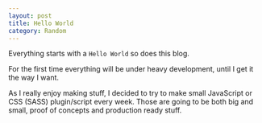 ```yaml
---
layout: post
title: Hello World
category: Random
---
```


Everything starts with a <code>Hello World</code> so does this blog.

For the first time everything will be under heavy development, until I get it the way I want.

As I really enjoy making stuff, I decided to try to make small JavaScript or CSS (SASS) plugin/script every week.
Those are going to be both big and small, proof of concepts and production ready stuff.
